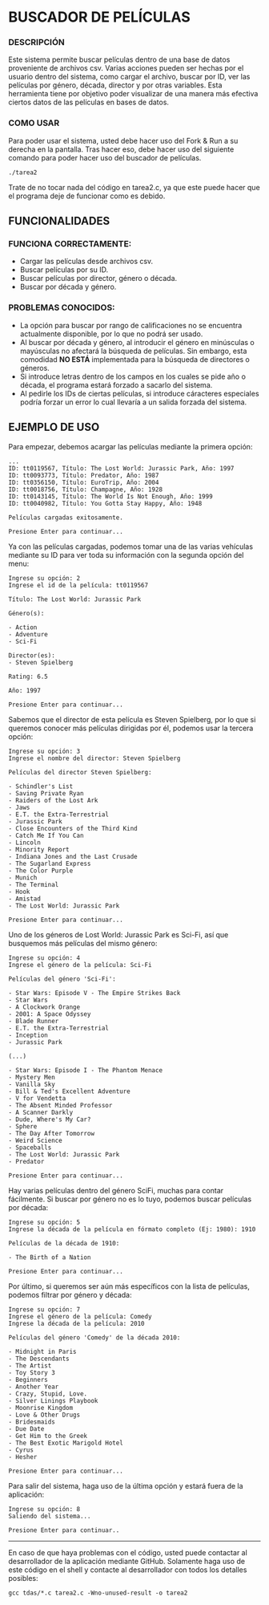 # BUSCADOR DE PELÍCULAS

### DESCRIPCIÓN

Este sistema permite buscar películas dentro de una base de datos proveniente de archivos csv. Varias acciones pueden ser hechas por el usuario dentro del sistema, como cargar el archivo, buscar por ID, ver las películas por género, década, director y por otras variables. Esta herramienta tiene por objetivo poder visualizar de una manera más efectiva ciertos datos de las películas en bases de datos.

### COMO USAR

Para poder usar el sistema, usted debe hacer uso del Fork & Run a su derecha en la pantalla. Tras hacer eso, debe hacer uso del siguiente comando para poder hacer uso del buscador de películas.

````
./tarea2
````

Trate de no tocar nada del código en tarea2.c, ya que este puede hacer que el programa deje de funcionar como es debido.


## FUNCIONALIDADES

### FUNCIONA CORRECTAMENTE:

- Cargar las películas desde archivos csv.
- Buscar películas por su ID.
- Buscar películas por director, género o década.
- Buscar por década y género.

### PROBLEMAS CONOCIDOS:

- La opción para buscar por rango de calificaciones no se encuentra actualmente disponible, por lo que no podrá ser usado.
- Al buscar por década y género, al introducir el género en minúsculas o mayúsculas no afectará la búsqueda de películas. Sin embargo, esta comodidad **NO ESTÁ** implementada para la búsqueda de directores o géneros.
- Si introduce letras dentro de los campos en los cuales se pide año o década, el programa estará forzado a sacarlo del sistema.
- Al pedirle los IDs de ciertas películas, si introduce cáracteres especiales podría forzar un error lo cual llevaría a un salida forzada del sistema.

## EJEMPLO DE USO

Para empezar, debemos acargar las películas mediante la primera opción:

````
...
ID: tt0119567, Título: The Lost World: Jurassic Park, Año: 1997
ID: tt0093773, Título: Predator, Año: 1987
ID: tt0356150, Título: EuroTrip, Año: 2004
ID: tt0018756, Título: Champagne, Año: 1928
ID: tt0143145, Título: The World Is Not Enough, Año: 1999
ID: tt0040982, Título: You Gotta Stay Happy, Año: 1948

Películas cargadas exitosamente.

Presione Enter para continuar...
````

Ya con las películas cargadas, podemos tomar una de las varias vehículas mediante su ID para ver toda su información con la segunda opción del menu:

````
Ingrese su opción: 2
Ingrese el id de la película: tt0119567

Título: The Lost World: Jurassic Park

Género(s):

- Action
- Adventure
- Sci-Fi

Director(es):
- Steven Spielberg

Rating: 6.5

Año: 1997

Presione Enter para continuar...
````

Sabemos que el director de esta película es Steven Spielberg, por lo que si queremos conocer más películas dirigidas por él, podemos usar la tercera opción:

````
Ingrese su opción: 3
Ingrese el nombre del director: Steven Spielberg

Películas del director Steven Spielberg:

- Schindler's List
- Saving Private Ryan
- Raiders of the Lost Ark
- Jaws
- E.T. the Extra-Terrestrial
- Jurassic Park
- Close Encounters of the Third Kind
- Catch Me If You Can
- Lincoln
- Minority Report
- Indiana Jones and the Last Crusade
- The Sugarland Express
- The Color Purple
- Munich
- The Terminal
- Hook
- Amistad
- The Lost World: Jurassic Park

Presione Enter para continuar...

````

Uno de los géneros de Lost World: Jurassic Park es Sci-Fi, así que busquemos más películas del mismo género:

````
Ingrese su opción: 4
Ingrese el género de la película: Sci-Fi

Películas del género 'Sci-Fi':

- Star Wars: Episode V - The Empire Strikes Back
- Star Wars
- A Clockwork Orange
- 2001: A Space Odyssey
- Blade Runner
- E.T. the Extra-Terrestrial
- Inception
- Jurassic Park

(...)

- Star Wars: Episode I - The Phantom Menace
- Mystery Men
- Vanilla Sky
- Bill & Ted's Excellent Adventure
- V for Vendetta
- The Absent Minded Professor
- A Scanner Darkly
- Dude, Where's My Car?
- Sphere
- The Day After Tomorrow
- Weird Science
- Spaceballs
- The Lost World: Jurassic Park
- Predator

Presione Enter para continuar...
````

Hay varias películas dentro del género SciFi, muchas para contar fácilmente. Si buscar por género no es lo tuyo, podemos buscar películas por década:

````
Ingrese su opción: 5
Ingrese la década de la película en fórmato completo (Ej: 1980): 1910

Películas de la década de 1910:

- The Birth of a Nation

Presione Enter para continuar...
````

Por último, si queremos ser aún más específicos con la lista de películas, podemos filtrar por género y década:

````
Ingrese su opción: 7
Ingrese el género de la película: Comedy
Ingrese la década de la película: 2010

Películas del género 'Comedy' de la década 2010:

- Midnight in Paris
- The Descendants
- The Artist
- Toy Story 3
- Beginners
- Another Year
- Crazy, Stupid, Love.
- Silver Linings Playbook
- Moonrise Kingdom
- Love & Other Drugs
- Bridesmaids
- Due Date
- Get Him to the Greek
- The Best Exotic Marigold Hotel
- Cyrus
- Hesher

Presione Enter para continuar...
````

Para salir del sistema, haga uso de la última opción y estará fuera de la aplicación:

````
Ingrese su opción: 8
Saliendo del sistema...

Presione Enter para continuar..
````

---

En caso de que haya problemas con el código, usted puede contactar al desarrollador de la aplicación mediante GitHub. Solamente haga uso de este código en el shell y contacte al desarrollador con todos los detalles posibles:

````
gcc tdas/*.c tarea2.c -Wno-unused-result -o tarea2
````